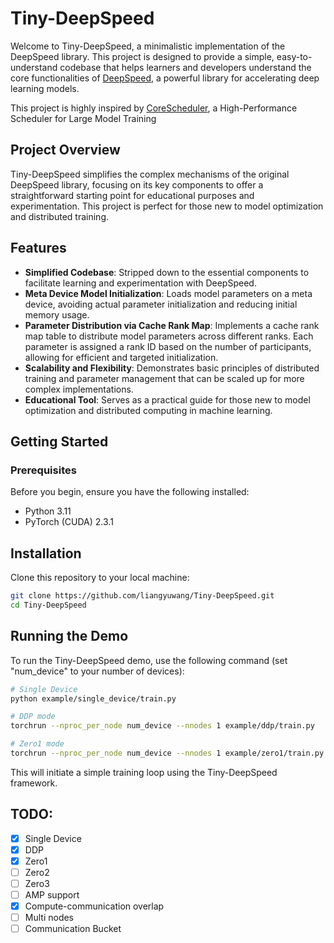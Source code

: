 # Tiny-DeepSpeed

Welcome to Tiny-DeepSpeed, a minimalistic implementation of the DeepSpeed library. This project is designed to provide a simple, easy-to-understand codebase that helps learners and developers understand the core functionalities of [DeepSpeed](https://github.com/microsoft/DeepSpeed), a powerful library for accelerating deep learning models.

This project is highly inspired by [CoreScheduler](https://github.com/TheCoreTeam/core_scheduler/), a High-Performance Scheduler for Large Model Training

## Project Overview

Tiny-DeepSpeed simplifies the complex mechanisms of the original DeepSpeed library, focusing on its key components to offer a straightforward starting point for educational purposes and experimentation. This project is perfect for those new to model optimization and distributed training.

## Features

- **Simplified Codebase**: Stripped down to the essential components to facilitate learning and experimentation with DeepSpeed.
- **Meta Device Model Initialization**: Loads model parameters on a meta device, avoiding actual parameter initialization and reducing initial memory usage.
- **Parameter Distribution via Cache Rank Map**: Implements a cache rank map table to distribute model parameters across different ranks. Each parameter is assigned a rank ID based on the number of participants, allowing for efficient and targeted initialization.
- **Scalability and Flexibility**: Demonstrates basic principles of distributed training and parameter management that can be scaled up for more complex implementations.
- **Educational Tool**: Serves as a practical guide for those new to model optimization and distributed computing in machine learning.

## Getting Started

### Prerequisites

Before you begin, ensure you have the following installed:

- Python 3.11
- PyTorch (CUDA) 2.3.1

## Installation

Clone this repository to your local machine:

```bash
git clone https://github.com/liangyuwang/Tiny-DeepSpeed.git
cd Tiny-DeepSpeed
```

## Running the Demo

To run the Tiny-DeepSpeed demo, use the following command (set "num_device" to your number of devices):

```bash
# Single Device
python example/single_device/train.py

# DDP mode
torchrun --nproc_per_node num_device --nnodes 1 example/ddp/train.py

# Zero1 mode
torchrun --nproc_per_node num_device --nnodes 1 example/zero1/train.py
```

This will initiate a simple training loop using the Tiny-DeepSpeed framework.

## TODO:

- [X] Single Device
- [X] DDP
- [X] Zero1
- [ ] Zero2
- [ ] Zero3
- [ ] AMP support
- [X] Compute-communication overlap
- [ ] Multi nodes
- [ ] Communication Bucket
